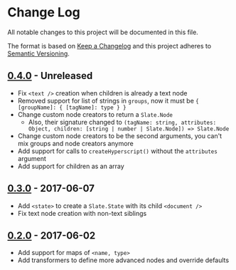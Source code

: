 # Change Log
All notable changes to this project will be documented in this file.

The format is based on [Keep a Changelog](http://keepachangelog.com/) and this project adheres to [Semantic Versioning](http://semver.org/).

## [0.4.0](https://github.com/GitbookIO/slate-sugar/compare/0.3.0...0.4.0) - Unreleased

- Fix `<text />` creation when children is already a text node
- Removed support for list of strings in `groups`, now it must be `{ [groupName]: { [tagName]: type } }`
- Change custom node creators to return a `Slate.Node`
    - Also, their signature changed to `(tagName: string, attributes: Object, children: [string | number | Slate.Node]) => Slate.Node`
- Change custom node creators to be the second arguments, you can't mix groups and node creators anymore
- Add support for calls to `createHyperscript()` without the `attributes` argument
- Add support for children as an array

## [0.3.0](https://github.com/GitbookIO/slate-sugar/compare/0.2.0...0.3.0) - 2017-06-07

- Add `<state>` to create a `Slate.State` with its child `<document />`
- Fix text node creation with non-text siblings

## [0.2.0](https://github.com/GitbookIO/slate-sugar/compare/0.1.0...0.2.0) - 2017-06-02

- Add support for maps of `<name, type>`
- Add transformers to define more advanced nodes and override defaults
